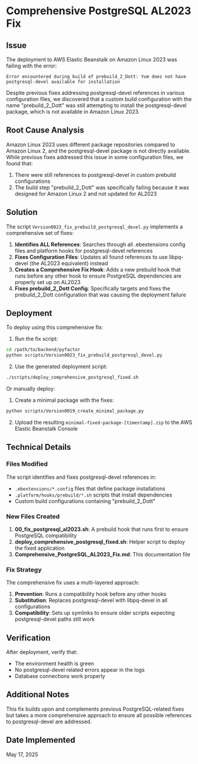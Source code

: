 # Comprehensive PostgreSQL AL2023 Fix

## Issue
The deployment to AWS Elastic Beanstalk on Amazon Linux 2023 was failing with the error:
```
Error encountered during build of prebuild_2_Dott: Yum does not have postgresql-devel available for installation
```

Despite previous fixes addressing postgresql-devel references in various configuration files, we discovered that a custom build configuration with the name "prebuild_2_Dott" was still attempting to install the postgresql-devel package, which is not available in Amazon Linux 2023.

## Root Cause Analysis
Amazon Linux 2023 uses different package repositories compared to Amazon Linux 2, and the postgresql-devel package is not directly available. While previous fixes addressed this issue in some configuration files, we found that:

1. There were still references to postgresql-devel in custom prebuild configurations
2. The build step "prebuild_2_Dott" was specifically failing because it was designed for Amazon Linux 2 and not updated for AL2023

## Solution
The script `Version0023_fix_prebuild_postgresql_devel.py` implements a comprehensive set of fixes:

1. **Identifies ALL References**: Searches through all .ebextensions config files and platform hooks for postgresql-devel references
2. **Fixes Configuration Files**: Updates all found references to use libpq-devel (the AL2023 equivalent) instead
3. **Creates a Comprehensive Fix Hook**: Adds a new prebuild hook that runs before any other hook to ensure PostgreSQL dependencies are properly set up on AL2023
4. **Fixes prebuild_2_Dott Config**: Specifically targets and fixes the prebuild_2_Dott configuration that was causing the deployment failure

## Deployment
To deploy using this comprehensive fix:

1. Run the fix script:
```bash
cd /path/to/backend/pyfactor
python scripts/Version0023_fix_prebuild_postgresql_devel.py
```

2. Use the generated deployment script:
```bash
./scripts/deploy_comprehensive_postgresql_fixed.sh
```

Or manually deploy:
1. Create a minimal package with the fixes:
```bash
python scripts/Version0019_create_minimal_package.py
```

2. Upload the resulting `minimal-fixed-package-[timestamp].zip` to the AWS Elastic Beanstalk Console

## Technical Details

### Files Modified
The script identifies and fixes postgresql-devel references in:
- `.ebextensions/*.config` files that define package installations
- `.platform/hooks/prebuild/*.sh` scripts that install dependencies
- Custom build configurations containing "prebuild_2_Dott"

### New Files Created
1. **00_fix_postgresql_al2023.sh**: A prebuild hook that runs first to ensure PostgreSQL compatibility
2. **deploy_comprehensive_postgresql_fixed.sh**: Helper script to deploy the fixed application
3. **Comprehensive_PostgreSQL_AL2023_Fix.md**: This documentation file

### Fix Strategy
The comprehensive fix uses a multi-layered approach:
1. **Prevention**: Runs a compatibility hook before any other hooks
2. **Substitution**: Replaces postgresql-devel with libpq-devel in all configurations
3. **Compatibility**: Sets up symlinks to ensure older scripts expecting postgresql-devel paths still work

## Verification
After deployment, verify that:
- The environment health is green
- No postgresql-devel related errors appear in the logs
- Database connections work properly

## Additional Notes
This fix builds upon and complements previous PostgreSQL-related fixes but takes a more comprehensive approach to ensure all possible references to postgresql-devel are addressed.

## Date Implemented
May 17, 2025

